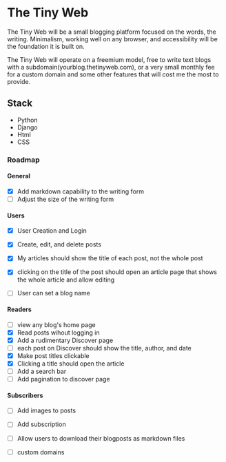 # The Tiny Web

The Tiny Web will be a small blogging platform focused on the words, the writing. Minimalism, working well on any browser, and accessibility will be the foundation it is built on. 

The Tiny Web will operate on a freemium model, free to write text blogs with a subdomain(yourblog.thetinyweb.com), or a very small monthly fee for a custom domain and some other features that will cost me the most to provide. 

## Stack

- Python
- Django
- Html
- CSS

### Roadmap

#### General
- [x] Add markdown capability to the writing form
- [ ] Adjust the size of the writing form

#### Users
- [x] User Creation and Login
- [x] Create, edit, and delete posts
- [x] My articles should show the title of each post, not the whole post
- [x] clicking on the title of the post should open an article page that shows the whole article and allow editing
- [ ] User can set a blog name


#### Readers
- [ ] view any blog's home page
- [x] Read posts wihout logging in
- [x] Add a rudimentary Discover page
- [ ] each post on Discover should show the title, author, and date
- [x] Make post titles clickable
- [x] Clicking a title should open the article
- [ ] Add a search bar
- [ ] Add pagination to discover page

#### Subscribers
- [ ] Add images to posts
- [ ] Add subscription
- [ ] Allow users to download their blogposts as markdown files
- [ ] custom domains

